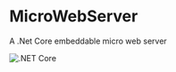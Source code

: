 # MicroWebServer
A .Net Core embeddable micro web server

![.NET Core](https://github.com/adeotek/DotNet.MicroWebServer/workflows/.NET%20Core/badge.svg?branch=master)
